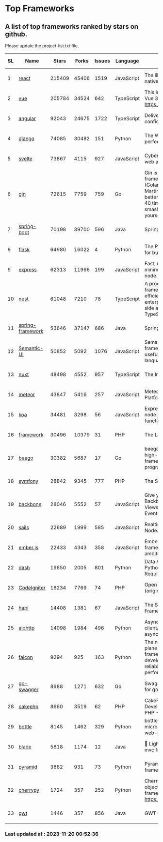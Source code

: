 # Top Frameworks
## A list of top frameworks ranked by stars on github.  
Please update the project-list.txt file.

| SL| Name  | Stars| Forks| Issues | Language | Description | Last Commit |
| --| ------| -----| ---- | ------ | -------- | ----------- | ----------- |
| 1 | [react](https://github.com/facebook/react) | 215409 | 45406 | 1519 | JavaScript | The library for web and native user interfaces. | 2023-11-17 14:00:56 |
| 2 | [vue](https://github.com/vuejs/vue) | 205784 | 34524 | 642 | TypeScript | This is the repo for Vue 2. For Vue 3, go to https://github.com/vuejs/core | 2023-11-07 07:32:23 |
| 3 | [angular](https://github.com/angular/angular) | 92043 | 24675 | 1722 | TypeScript | Deliver web apps with confidence 🚀 | 2023-11-17 20:18:26 |
| 4 | [django](https://github.com/django/django) | 74085 | 30482 | 151 | Python | The Web framework for perfectionists with deadlines. | 2023-11-19 15:31:46 |
| 5 | [svelte](https://github.com/sveltejs/svelte) | 73867 | 4115 | 927 | JavaScript | Cybernetically enhanced web apps | 2023-11-19 12:12:47 |
| 6 | [gin](https://github.com/gin-gonic/gin) | 72615 | 7759 | 759 | Go | Gin is a HTTP web framework written in Go (Golang). It features a Martini-like API with much better performance -- up to 40 times faster. If you need smashing performance, get yourself some Gin. | 2023-11-16 15:46:43 |
| 7 | [spring-boot](https://github.com/spring-projects/spring-boot) | 70198 | 39700 | 596 | Java | Spring Boot | 2023-11-16 20:09:07 |
| 8 | [flask](https://github.com/pallets/flask) | 64980 | 16022 | 4 | Python | The Python micro framework for building web applications. | 2023-11-15 21:03:05 |
| 9 | [express](https://github.com/expressjs/express) | 62313 | 11966 | 199 | JavaScript | Fast, unopinionated, minimalist web framework for node. | 2023-06-04 15:47:20 |
| 10 | [nest](https://github.com/nestjs/nest) | 61048 | 7210 | 78 | TypeScript | A progressive Node.js framework for building efficient, scalable, and enterprise-grade server-side applications with TypeScript/JavaScript 🚀 | 2023-11-17 12:14:39 |
| 11 | [spring-framework](https://github.com/spring-projects/spring-framework) | 53646 | 37147 | 686 | Java | Spring Framework | 2023-11-19 16:18:42 |
| 12 | [Semantic-UI](https://github.com/Semantic-Org/Semantic-UI) | 50852 | 5092 | 1076 | JavaScript | Semantic is a UI component framework based around useful principles from natural language. | 2023-01-11 17:05:32 |
| 13 | [nuxt](https://github.com/nuxt/nuxt) | 48498 | 4552 | 957 | TypeScript | The Intuitive Vue Framework. | 2023-11-18 20:47:55 |
| 14 | [meteor](https://github.com/meteor/meteor) | 43847 | 5416 | 257 | JavaScript | Meteor, the JavaScript App Platform | 2023-11-16 16:55:15 |
| 15 | [koa](https://github.com/koajs/koa) | 34481 | 3298 | 56 | JavaScript | Expressive middleware for node.js using ES2017 async functions | 2023-11-08 15:05:20 |
| 16 | [framework](https://github.com/laravel/framework) | 30496 | 10379 | 31 | PHP | The Laravel Framework. | 2023-11-18 21:58:51 |
| 17 | [beego](https://github.com/beego/beego) | 30382 | 5687 | 17 | Go | beego is an open-source, high-performance web framework for the Go programming language. | 2023-10-26 14:18:44 |
| 18 | [symfony](https://github.com/symfony/symfony) | 28842 | 9345 | 777 | PHP | The Symfony PHP framework | 2023-11-18 18:32:38 |
| 19 | [backbone](https://github.com/jashkenas/backbone) | 28046 | 5552 | 57 | JavaScript | Give your JS App some Backbone with Models, Views, Collections, and Events | 2023-08-10 22:05:08 |
| 20 | [sails](https://github.com/balderdashy/sails) | 22689 | 1999 | 585 | JavaScript | Realtime MVC Framework for Node.js | 2023-09-01 21:26:40 |
| 21 | [ember.js](https://github.com/emberjs/ember.js) | 22433 | 4343 | 358 | JavaScript | Ember.js - A JavaScript framework for creating ambitious web applications | 2023-11-18 07:18:36 |
| 22 | [dash](https://github.com/plotly/dash) | 19650 | 2005 | 801 | Python | Data Apps & Dashboards for Python. No JavaScript Required. | 2023-10-26 19:38:28 |
| 23 | [CodeIgniter](https://github.com/bcit-ci/CodeIgniter) | 18234 | 7769 | 74 | PHP | Open Source PHP Framework (originally from EllisLab) | 2023-04-07 17:57:13 |
| 24 | [hapi](https://github.com/hapijs/hapi) | 14408 | 1381 | 67 | JavaScript | The Simple, Secure Framework Developers Trust | 2023-09-18 11:40:11 |
| 25 | [aiohttp](https://github.com/aio-libs/aiohttp) | 14098 | 1984 | 496 | Python | Asynchronous HTTP client/server framework for asyncio and Python | 2023-11-19 14:49:09 |
| 26 | [falcon](https://github.com/falconry/falcon) | 9294 | 925 | 163 | Python | The no-magic web data plane API and microservices framework for Python developers, with a focus on reliability, correctness, and performance at scale. | 2023-11-12 19:21:29 |
| 27 | [go-swagger](https://github.com/go-swagger/go-swagger) | 8988 | 1271 | 632 | Go | Swagger 2.0 implementation for go | 2023-08-21 22:25:45 |
| 28 | [cakephp](https://github.com/cakephp/cakephp) | 8660 | 3519 | 62 | PHP | CakePHP: The Rapid Development Framework for PHP - Official Repository | 2023-11-15 16:11:43 |
| 29 | [bottle](https://github.com/bottlepy/bottle) | 8145 | 1462 | 329 | Python | bottle.py is a fast and simple micro-framework for python web-applications. | 2022-09-05 15:24:52 |
| 30 | [blade](https://github.com/lets-blade/blade) | 5818 | 1174 | 12 | Java | :rocket: Lightning fast and elegant mvc framework for Java8 | 2023-06-16 05:18:49 |
| 31 | [pyramid](https://github.com/Pylons/pyramid) | 3862 | 931 | 73 | Python | Pyramid - A Python web framework | 2023-09-14 21:55:43 |
| 32 | [cherrypy](https://github.com/cherrypy/cherrypy) | 1724 | 357 | 252 | Python | CherryPy is a pythonic, object-oriented HTTP framework.      https://cherrypy.dev | 2023-08-04 13:52:17 |
| 33 | [gwt](https://github.com/gwtproject/gwt) | 1446 | 357 | 856 | Java | GWT Open Source Project | 2023-11-15 01:18:28 |

### Last updated at : 2023-11-20 00:52:36
